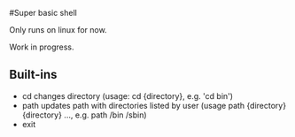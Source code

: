 #Super basic shell

Only runs on linux for now.

Work in progress.

## Built-ins
 - cd changes directory (usage: cd {directory}, e.g. 'cd bin')
 - path updates path with directories listed by user (usage path {directory} {directory} ..., e.g. path /bin /sbin)
 - exit
